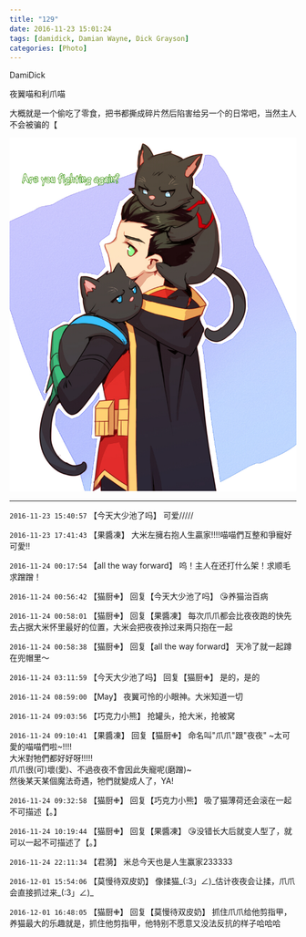 ```yaml
---
title: "129"
date: 2016-11-23 15:01:24
tags: [damidick, Damian Wayne, Dick Grayson]
categories: [Photo]
---
```


<p>DamiDick</p> 
<p>夜翼喵和利爪喵</p> 
<p>大概就是一个偷吃了零食，把书都撕成碎片然后陷害给另一个的日常吧，当然主人不会被骗的【<br /></p>

![](https://raw.githubusercontent.com/alicewish/meowchain247/master/img_cVZNdzJtQk9JV2MrcjVkUFQ4MUdaVktkbk9qdXR3TVZMT2JwRkgzYkFEYjg0MVB5TW0zNDhBPT0.jpg)

---

`2016-11-23 15:40:57` 【今天大少池了吗】 可爱/////

`2016-11-23 17:41:43` 【果醬凍】 大米左擁右抱人生贏家!!!!喵喵們互整和爭寵好可愛!!

`2016-11-24 00:17:54` 【all the way forward】 呜！主人在还打什么架！求顺毛求蹭蹭！

`2016-11-24 00:56:42` 【猫厨✙】 回复【今天大少池了吗】 😘养猫治百病

`2016-11-24 00:58:01` 【猫厨✙】 回复【果醬凍】 每次爪爪都会比夜夜跑的快先去占据大米怀里最好的位置，大米会把夜夜拎过来两只抱在一起

`2016-11-24 00:58:38` 【猫厨✙】 回复【all the way forward】 天冷了就一起蹲在兜帽里～

`2016-11-24 03:11:59` 【今天大少池了吗】 回复【猫厨✙】 是的，是的

`2016-11-24 08:59:00` 【May】 夜翼可怜的小眼神。大米知道一切

`2016-11-24 09:03:56` 【巧克力小熊】 抢罐头，抢大米，抢被窝

`2016-11-24 09:10:41` 【果醬凍】 回复【猫厨✙】 命名叫"爪爪"跟"夜夜" ~太可愛的喵喵們啦~!!!!   
大米對牠們都好好呀!!!!!   
爪爪很(可)壞(愛)、不過夜夜不會因此失寵呢(磨蹭)~   
然後某天某個魔法奇遇，牠們就變成人了，YA!

`2016-11-24 09:32:58` 【猫厨✙】 回复【巧克力小熊】 吸了猫薄荷还会滚在一起不可描述【。】

`2016-11-24 10:19:44` 【猫厨✙】 回复【果醬凍】 😘没错长大后就变人型了，就可以一起不可描述了【。】

`2016-11-24 22:11:34` 【君漪】 米总今天也是人生赢家233333

`2016-12-01 15:54:06` 【莫慢待双皮奶】 像揉猫\_(:3」∠)\_估计夜夜会让揉，爪爪会直接抓过来\_(:3」∠)\_

`2016-12-01 16:48:05` 【猫厨✙】 回复【莫慢待双皮奶】 抓住爪爪给他剪指甲，养猫最大的乐趣就是，抓住他剪指甲，他特别不愿意又没法反抗的样子哈哈哈
